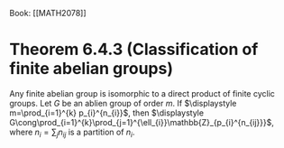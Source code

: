 Book: [[MATH2078]]
# Theorem 6.4.3 (Classification of finite abelian groups)
Any finite abelian group is isomorphic to a direct product of finite cyclic groups.
Let $G$ be an ablien group of order $m$.
If $\displaystyle m=\prod_{i=1}^{k} p_{i}^{n_{i}}$, then $\displaystyle G\cong\prod_{i=1}^{k}\prod_{j=1}^{\ell_{i}}\mathbb{Z}_{p_{i}^{n_{ij}}}$, where $n_{i}=\sum_{j}n_{ij}$ is a partition of $n_{i}$.